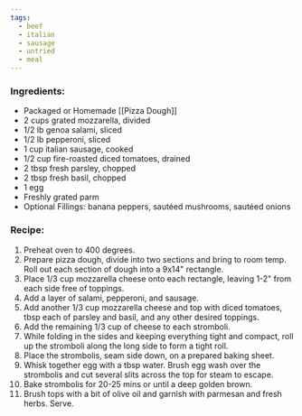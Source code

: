 ```yaml
---
tags:
  - beef
  - italian
  - sausage
  - untried
  - meal
---
```

### Ingredients:
- Packaged or Homemade [[Pizza Dough]]
- 2 cups grated mozzarella, divided
- 1/2 lb genoa salami, sliced
- 1/2 lb pepperoni, sliced
- 1 cup italian sausage, cooked
- 1/2 cup fire-roasted diced tomatoes, drained
- 2 tbsp fresh parsley, chopped
- 2 tbsp fresh basil, chopped
- 1 egg
- Freshly grated parm
- Optional Fillings: banana peppers, sautéed mushrooms, sautéed onions

### Recipe:
1. Preheat oven to 400 degrees. 
2. Prepare pizza dough, divide into two sections and bring to room temp. Roll out each section of dough into a 9x14" rectangle. 
3. Place 1/3 cup mozzarella cheese onto each rectangle, leaving 1-2" from each side free of toppings. 
4. Add a layer of salami, pepperoni, and sausage.
5. Add another 1/3 cup mozzarella cheese and top with diced tomatoes, tbsp each of parsley and basil, and any other desired toppings. 
6. Add the remaining 1/3 cup of cheese to each stromboli.
7. While folding in the sides and keeping everything tight and compact, roll up the stromboli along the long side to form a tight roll. 
8. Place the strombolis, seam side down, on a prepared baking sheet.
9. Whisk together egg with a tbsp water. Brush egg wash over the strombolis and cut several slits across the top for steam to escape. 
10. Bake strombolis for 20-25 mins or until a deep golden brown. 
11. Brush tops with a bit of olive oil and garnish with parmesan and fresh herbs. Serve. 